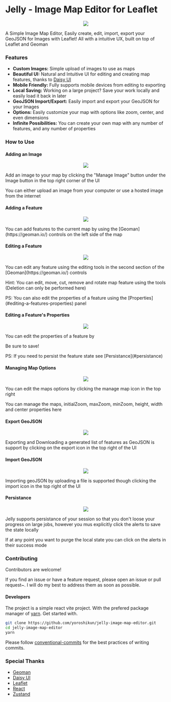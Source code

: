 # Jelly - Image Map Editor for Leaflet

<p align="center">
  <img src="https://github.com/yoroshikun/jelly-image-map-editor/raw/main/public/card.webp" />
 <p>A Simple Image Map Editor, Easily create, edit, import, export your GeoJSON for Images with Leaflet! All with a intuitive UX, built on top of Leaflet and Geoman</p> 
</p>

### Features

- **Custom Images:** Simple upload of images to use as maps
- **Beautiful UI:** Natural and Intuitive UI for editing and creating map features, thanks to [Daisy UI](https://daisyui.com/)
- **Mobile Friendly:** Fully supports mobile devices from editing to exporting
- **Local Saving:** Working on a large project? Save your work locally and easily load it back in later
- **GeoJSON Import/Export:** Easily import and export your GeoJSON for your Images
- **Options:** Easily customize your map with options like zoom, center, and even dimensions
- **Infinite Possibilities:** You can create your own map with any number of features, and any number of properties

### How to Use

#### Adding an Image

<p align="center">
  <img src="https://github.com/yoroshikun/jelly-image-map-editor/raw/main/public/promo-gifs/add-image.gif" />
  <p>Add an image to your map by clicking the "Manage Image" button under the Image button in the top right corner of the UI</p>
  <p>You can either upload an image from your computer or use a hosted image from the internet</p>
</p>

#### Adding a Feature

<p align="center">
  <img src="https://github.com/yoroshikun/jelly-image-map-editor/raw/main/public/promo-gifs/add-feature.gif" />
  <p>You can add features to the current map by using the [Geoman](https://geoman.io/) controls on the left side of the map</p>
</p>

#### Editing a Feature

<p align="center">
  <img src="https://github.com/yoroshikun/jelly-image-map-editor/raw/main/public/promo-gifs/edit-feature-map.gif" />
  <p>You can edit any feature using the editing tools in the second section of the [Geoman](https://geoman.io/) controls</p>
  <p>Hint: You can edit, move, cut, remove and rotate map feature using the tools (Deletion can only be performed here)</p>
  <p>PS: You can also edit the properties of a feature using the [Properties](#editing-a-features-properties) panel</p>
</p>

#### Editing a Feature's Properties

<p align="center">
  <img src="https://github.com/yoroshikun/jelly-image-map-editor/raw/main/public/promo-gifs/edit-feature-properties.gif" />
  <p>You can edit the properties of a feature by </p>
  <p>Be sure to save!</p>
  <p>PS: If you need to persist the feature state see [Persistance](#persistance)</p>
</p>

#### Managing Map Options

<p align="center">
  <img src="https://github.com/yoroshikun/jelly-image-map-editor/raw/main/public/promo-gifs/edit-map-options.gif" />
  <p>You can edit the maps options by clicking the manage map icon in the top right</p>
  <p>You can manage the maps, initialZoom, maxZoom, minZoom, height, width and center properties here</p>
</p>

#### Export GeoJSON

<p align="center">
  <img src="https://github.com/yoroshikun/jelly-image-map-editor/raw/main/public/promo-gifs/export-geojson.gif" />
  <p>Exporting and Downloading a generated list of features as GeoJSON is support by clicking on the export icon in the top right of the UI</p>
</p>

#### Import GeoJSON

<p align="center">
  <img src="https://github.com/yoroshikun/jelly-image-map-editor/raw/main/public/promo-gifs/export-geojson.gif" />
  <p>Importing geoJSON by uploading a file is supported though clicking the import icon in the top right of the UI</p>
</p>

#### Persistance

<p align="center">
  <img src="https://github.com/yoroshikun/jelly-image-map-editor/raw/main/public/promo-gifs/persistance.gif" />
  <p>Jelly supports persistance of your session so that you don't loose your progress on large jobs, however you mus explicitly click the alerts to save the state locally</p>
  <p>If at any point you want to purge the local state you can click on the alerts in their success mode</p>
</p>

### Contributing

Contributors are welcome!

If you find an issue or have a feature request, please open an issue or pull request~. I will do my best to address them as soon as possible.

#### Developers

The project is a simple react vite project. With the prefered package manager of [yarn](https://yarnpkg.com/). Get started with.

```bash
git clone https://github.com/yoroshikun/jelly-image-map-editor.git
cd jelly-image-map-editor
yarn
```

Please follow [conventional-commits](https://www.conventionalcommits.org/en/v1.0.0/) for the best practices of writing commits.

### Special Thanks

- [Geoman](https://geoman.io/)
- [Daisy UI](https://daisyui.com/)
- [Leaflet](https://leafletjs.com/)
- [React](https://reactjs.org/)
- [Zustand](https://zustand-demo.pmnd.rs/)
